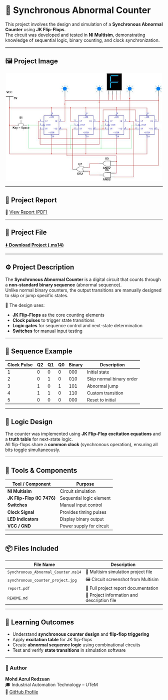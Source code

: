 # 🔢 Synchronous Abnormal Counter

This project involves the design and simulation of a **Synchronous Abnormal Counter** using **JK Flip-Flops**.  
The circuit was developed and tested in **NI Multisim**, demonstrating knowledge of sequential logic, binary counting, and clock synchronization.

---

## 🖼️ Project Image
<p align="center">
  <img src="Synchronous_Abnormal_Counter.png" alt="Synchronous Abnormal Counter Circuit" width="500"/>
</p>


---

## 📄 Project Report
📘 [View Report (PDF)](Synchronous_Abnormal_Counter_Report.pdf)

---

## 💾 Project File
[⬇️ **Download Project (.ms14)**](Synchronous_Abnormal_Counter.ms14)

---

## ⚙️ Project Description

The **Synchronous Abnormal Counter** is a digital circuit that counts through a **non-standard binary sequence** (abnormal sequence).  
Unlike normal binary counters, the output transitions are manually designed to skip or jump specific states.

🧠 The design uses:
- **JK Flip-Flops** as the core counting elements  
- **Clock pulses** to trigger state transitions  
- **Logic gates** for sequence control and next-state determination  
- **Switches** for manual input testing  

---

## 🔁 Sequence Example

| Clock Pulse | Q2 | Q1 | Q0 | Binary | Description |
|--------------|----|----|----|---------|-------------|
| 1 | 0 | 0 | 0 | 000 | Initial state |
| 2 | 0 | 1 | 0 | 010 | Skip normal binary order |
| 3 | 1 | 0 | 1 | 101 | Abnormal jump |
| 4 | 1 | 1 | 0 | 110 | Custom transition |
| 5 | 0 | 0 | 0 | 000 | Reset to initial |


---

## 🧩 Logic Design

The counter was implemented using **JK Flip-Flop excitation equations** and a **truth table** for next-state logic.  
All flip-flops share a **common clock** (synchronous operation), ensuring all bits toggle simultaneously.


---

## 🧰 Tools & Components

| Tool / Component | Purpose |
|------------------|----------|
| **NI Multisim** | Circuit simulation |
| **JK Flip-Flop (IC 7476)** | Sequential logic element |
| **Switches** | Manual input control |
| **Clock Signal** | Provides timing pulses |
| **LED Indicators** | Display binary output |
| **VCC / GND** | Power supply for circuit |

---

## 📦 Files Included

| File Name | Description |
|------------|-------------|
| `Synchronous_Abnormal_Counter.ms14` | 💾 Multisim simulation project file |
| `synchronous_counter_project.jpg` | 🖼️ Circuit screenshot from Multisim |
| `report.pdf` | 📘 Full project report documentation |
| `README.md` | 🧾 Project information and description file |

---

## 🎯 Learning Outcomes

- Understand **synchronous counter design** and **flip-flop triggering**  
- Apply **excitation table** for JK flip-flops  
- Create **abnormal sequence logic** using combinational circuits  
- Test and verify **state transitions** in simulation software  

---

### 👤 Author
**Mohd Azrul Redzuan**  
🎓 Industrial Automation Technology – UTeM  
🔗 [GitHub Profile](https://github.com/muhdazrulredzuan)
